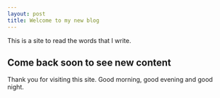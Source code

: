 ```yaml
---
layout: post
title: Welcome to my new blog
---
```


This is a site to read the words that I write.

## Come back soon to see new content

Thank you for visiting this site. Good morning, good evening and good night. 
